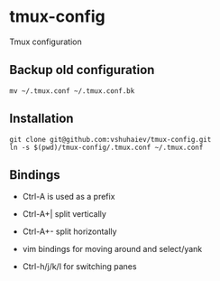 # tmux-config
Tmux configuration

## Backup old configuration

  ```
  mv ~/.tmux.conf ~/.tmux.conf.bk
  ```

## Installation

  ```
  git clone git@github.com:vshuhaiev/tmux-config.git
  ln -s $(pwd)/tmux-config/.tmux.conf ~/.tmux.conf
  ```
  

## Bindings

 - Ctrl-A is used as a prefix
 - Ctrl-A+| split vertically
 - Ctrl-A+- split horizontally

 - vim bindings for moving around and select/yank
 - Ctrl-h/j/k/l for switching panes
